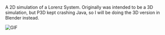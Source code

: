 A 2D simulation of a Lorenz System. Originally was intended to be a 3D simulation, but P3D kept crashing Java, so I will be doing the 3D version in Blender instead.

![GIF](https://media.giphy.com/media/v1.Y2lkPTc5MGI3NjExZTRlZjk2YjhjYWI0NTdjZTUxYmRmMjQwZWQzNWYzMzA0MjhhZTZkMyZjdD1n/2UngwzU13s5eHTYHts/giphy.gif)